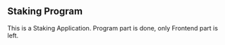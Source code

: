 ## Staking Program


This is a Staking Application. Program part is done, only Frontend part is left.